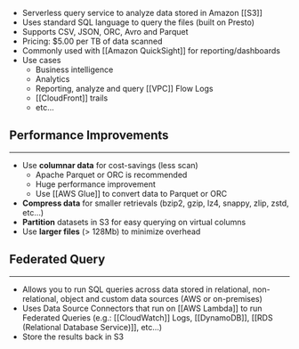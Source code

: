  - Serverless query service to analyze data stored in Amazon [[S3]]
 - Uses standard SQL language to query the files (built on Presto)
 - Supports CSV, JSON, ORC, Avro and Parquet
 - Pricing: $5.00 per TB of data scanned
 - Commonly used with [[Amazon QuickSight]] for reporting/dashboards
 - Use cases
	 - Business intelligence
	 - Analytics
	 - Reporting, analyze and query [[VPC]] Flow Logs
	 - [[CloudFront]] trails
	 - etc...

## Performance Improvements
---
- Use __columnar data__ for cost-savings (less scan)
	- Apache Parquet or ORC is recommended
	- Huge performance improvement
	- Use [[AWS Glue]] to convert data to Parquet or ORC
- __Compress data__ for smaller retrievals (bzip2, gzip, lz4, snappy, zlip, zstd, etc...)
- __Partition__ datasets in S3 for easy querying on virtual columns
- Use __larger files__ (> 128Mb) to minimize overhead

## Federated Query
---
- Allows you to run SQL queries across data stored in relational, non-relational, object and custom data sources (AWS or on-premises)
- Uses Data Source Connectors that run on [[AWS Lambda]] to run Federated Queries (e.g.: [[CloudWatch]] Logs, [[DynamoDB]], [[RDS (Relational Database Service)]], etc...)
- Store the results back in S3